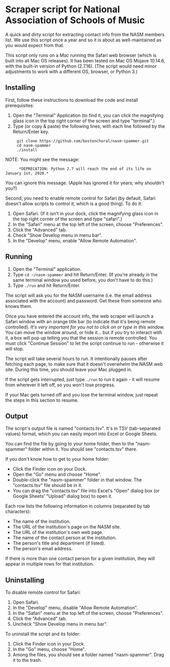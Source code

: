 Scraper script for National Association of Schools of Music
===========================================================

A quick and dirty script for extracting contact info from the NASM members list.
We use this script once a year and so it is about as well-maintained as you would expect from that.

This script only runs on a *Mac* running the Safari web browser (which is built into all Mac OS releases).
It has been tested on Mac OS Mojave 10.14.6, with the built-in version of Python (2.7.16).
(The script would need minor adjustments to work with a different OS, browser, or Python 3.)

Installing
----------

First, follow these instructions to download the code and install prerequisites:

1. Open the "Terminal" Application (to find it, you can click the magnifying glass icon in the top right corner of the screen and type "terminal".)
2. Type (or copy & paste) the following lines, with each line followed by the Return/Enter key.

```
     git clone https://github.com/bostonchoral/nasm-spammer.git
     cd nasm-spammer
     ./install
```

NOTE: You might see the message:
```
      *DEPRECATION: Python 2.7 will reach the end of its life on January 1st, 2020.*
```
You can ignore this message. (Apple has ignored it for years; why shouldn't you?)


Second, you need to enable remote control for Safari (by default, Safari doesn't allow scripts to control it, which is a good thing). To do it:

1. Open Safari. (If it isn't in your dock, click the magnifying glass icon in the top right corner of the screen and type "safari".)
2. In the "Safari" menu at the top left of the screen, choose "Preferences".
3. Click the "Advanced" tab.
4. Check "Show Develop menu in menu bar".
5. In the "Develop" menu, enable "Allow Remote Automation".


Running
-------

1. Open the "Terminal" application.
2. Type `cd ~/nasm-spammer` and hit Return/Enter. (If you're already in the same terminal window you used before, you don't have to do this.)
3. Type `./run` and hit Return/Enter.

The script will ask you for the NASM username (i.e. the email address associated with the account) and password. Get these from someone who knows them.

Once you have entered the account info, the web scraper will launch a Safari window with an orange title bar (to
indicate that it's being remote controlled). *It's very important for you not to click on or type in this window.* 
You can move the window around, or hide it... but if you try to interact with it, a box will pop up telling you that
the session is remote controlled. You must click "Continue Session" to let the script continue to run - otherwise it
will stop.

The script will take several hours to run. It intentionally pauses after fetching each page, to make sure that it
doesn't overwhelm the NASM web site. During this time, you should leave your Mac plugged in.

If the script gets interrupted, just type `./run` to run it again - it will resume from wherever it left off, so you won't lose progress.

If your Mac gets turned off and you lose the terminal window, just repeat the steps in this section to resume.


Output
------

The script's output file is named "contacts.tsv". It's in TSV (tab-separated values) format, which you can easily import into Excel or Google Sheets.

You can find the file by going to your home folder, then to the "nasm-spammer" folder within it. You should see "contacts.tsv" there.

If you don't know how to get to your home folder:

* Click the Finder icon on your Dock.
* Open the "Go" menu and choose "Home".
* Double-click the "nasm-spammer" folder in that window. The "contacts.tsv" file should be in it.
* You can drag the "contacts.tsv" file into Excel's "Open" dialog box (or Google Sheets' "Upload" dialog box) to open it.

Each row lists the following information in columns (separated by tab characters):

* The name of the institution.
* The URL of the institution's page on the NASM site.
* The URL of the institution's own web page.
* The name of the contact person at the institution.
* The person's title and department (if listed).
* The person's email address.

If there is more than one contact person for a given institution, they will appear in multiple rows for that institution.


Uninstalling
------------

To disable remote control for Safari:

1. Open Safari.
2. In the "Develop" menu, disable "Allow Remote Automation".
3. In the "Safari" menu at the top left of the screen, choose "Preferences".
4. Click the "Advanced" tab.
5. Uncheck "Show Develop menu in menu bar".

To uninstall the script and its folder:

1. Click the Finder icon in your Dock.
2. In the "Go" menu, choose "Home".
3. Among the files, you should see a folder named "nasm-spammer". Drag it to the trash.




